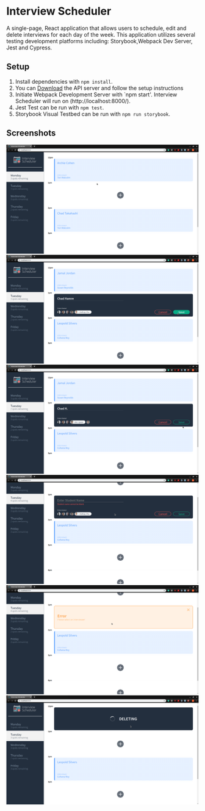 # Interview Scheduler
A single-page, React application that allows users to schedule, edit and delete interviews for each day of the week. This application utilizes several testing development platforms including: Storybook,Webpack Dev Server, Jest and Cypress. 

## Setup

1. Install dependencies with `npm install`.
2. You can [Download](https://github.com/Don-Stevenson/scheduler-api) the API server and follow the setup instructions
3. Initiate Webpack Development Server with `npm start'. Interview Scheduler will run on (http://localhost:8000/).
4. Jest Test can be run with `npm test`.
5. Storybook Visual Testbed can be run with `npm run storybook`.

## Screenshots
!["Main Interface"](https://github.com/Don-Stevenson/scheduler/blob/master/docs/Main%20interface.png)
!["Add an interview"](https://github.com/Don-Stevenson/scheduler/blob/master/docs/Add%20Interview%20.png)
!["Edit the interview"](https://github.com/Don-Stevenson/scheduler/blob/master/docs/Edit%20the%20interview.png)
!["Error - student name is blank"](https://github.com/Don-Stevenson/scheduler/blob/master/docs/error%20if%20student%20name%20is%20blank.png)
!["Error - interviewer is not selected](https://github.com/Don-Stevenson/scheduler/blob/master/docs/error%20message%20-%20select%20an%20interviewer.png)
!["Deleting an interview"](https://github.com/Don-Stevenson/scheduler/blob/master/docs/Deleting%20an%20interview.png)